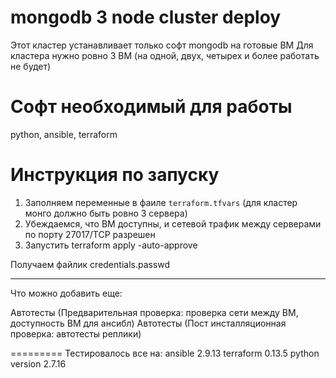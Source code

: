 mongodb 3 node cluster deploy
=========
Этот кластер устанавливает только софт mongodb на готовые ВМ
Для кластера нужно ровно 3 ВМ (на одной, двух, четырех и более работать не будет)


Софт необходимый для работы
=========
python, ansible, terraform


Инструкция по запуску
=========
1. Заполняем переменные в фаиле `terraform.tfvars` (для кластер монго должно быть ровно 3 сервера)
2. Убеждаемся, что ВМ доступны, и сетевой трафик между серверами по порту 27017/TCP разрешен
3. Запустить terraform apply -auto-approve

Получаем файлик credentials.passwd




***
Что можно добавить еще:

Автотесты (Предварительная проверка: проверка сети между ВМ, доступность ВМ для ансибл)
Автотесты (Пост инсталляционная проверка: автотесты реплики)


=========
Тестировалось все на:
ansible 2.9.13
terraform 0.13.5
python version 2.7.16